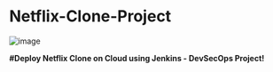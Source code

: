 # Netflix-Clone-Project
![image](https://github.com/user-attachments/assets/b2c68256-f012-422f-96a6-7ee4684756ba)

**#Deploy Netflix Clone on Cloud using Jenkins - DevSecOps Project!**
